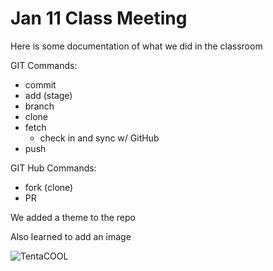 # Jan 11 Class Meeting

Here is some documentation of what we did in the classroom

GIT Commands:

* commit
* add (stage)
* branch
* clone
* fetch
  * check in and sync w/ GitHub
* push
  
GIT Hub Commands:

* fork (clone)
* PR

We added a theme to the repo

Also learned to add an image

![TentaCOOL](v5q67mQKQXF73829E4HX--1--fuepq.jpg)
